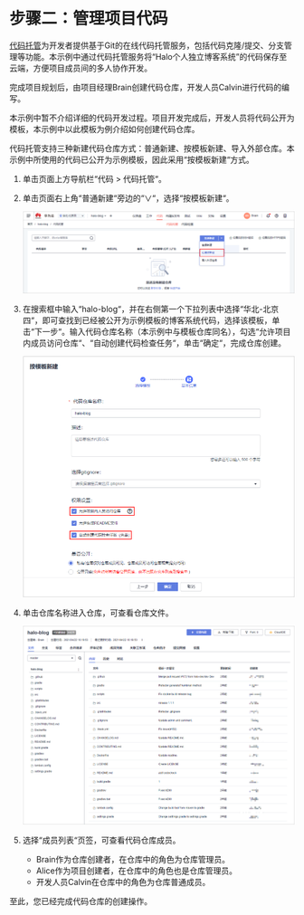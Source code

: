 # 步骤二：管理项目代码<a name="devcloud_qs_0204"></a>

[代码托管](https://www.huaweicloud.com/product/codehub.html)为开发者提供基于Git的在线代码托管服务，包括代码克隆/提交、分支管理等功能。本示例中通过代码托管服务将“Halo个人独立博客系统”的代码保存至云端，方便项目成员间的多人协作开发。

完成项目规划后，由项目经理Brain创建代码仓库，开发人员Calvin进行代码的编写。

本示例中暂不介绍详细的代码开发过程。项目开发完成后，开发人员将代码公开为模板，本示例中以此模板为例介绍如何创建代码仓库。

代码托管支持三种新建代码仓库方式：普通新建、按模板新建、导入外部仓库。本示例中所使用的代码已公开为示例模板，因此采用“按模板新建“方式。

1.  单击页面上方导航栏“代码  \>  代码托管“。
2.  单击页面右上角“普通新建“旁边的“∨“，选择“按模板新建“。

    ![](figures/Java-代码托管.png)

3.  在搜索框中输入“halo-blog“，并在右侧第一个下拉列表中选择“华北-北京四“，即可查找到已经被公开为示例模板的博客系统代码，选择该模板，单击“下一步“。输入代码仓库名称（本示例中与模板仓库同名），勾选“允许项目内成员访问仓库“、“自动创建代码检查任务“，单击“确定“，完成仓库创建。

    ![](figures/Java-代码仓库基本信息.png)

4.  单击仓库名称进入仓库，可查看仓库文件。

    ![](figures/Java-代码仓库.png)

5.  选择“成员列表“页签，可查看代码仓库成员。
    -   Brain作为仓库创建者，在仓库中的角色为仓库管理员。
    -   Alice作为项目创建者，在仓库中的角色也是仓库管理员。
    -   开发人员Calvin在仓库中的角色为仓库普通成员。


至此，您已经完成代码仓库的创建操作。

  


